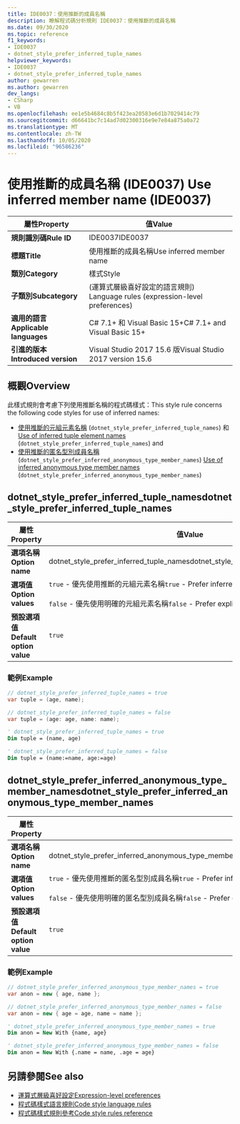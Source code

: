 ```yaml
---
title: IDE0037：使用推斷的成員名稱
description: 瞭解程式碼分析規則 IDE0037：使用推斷的成員名稱
ms.date: 09/30/2020
ms.topic: reference
f1_keywords:
- IDE0037
- dotnet_style_prefer_inferred_tuple_names
helpviewer_keywords:
- IDE0037
- dotnet_style_prefer_inferred_tuple_names
author: gewarren
ms.author: gewarren
dev_langs:
- CSharp
- VB
ms.openlocfilehash: ee1e5b4684c8b5f423ea20583e6d1b7029414c79
ms.sourcegitcommit: d66641bc7c14ad7d02300316e9e7e84a875a0a72
ms.translationtype: MT
ms.contentlocale: zh-TW
ms.lasthandoff: 10/05/2020
ms.locfileid: "96586236"
---
```

# <a name="use-inferred-member-name-ide0037"></a><span data-ttu-id="0e5c2-103">使用推斷的成員名稱 (IDE0037) </span><span class="sxs-lookup"><span data-stu-id="0e5c2-103">Use inferred member name (IDE0037)</span></span>

|<span data-ttu-id="0e5c2-104">屬性</span><span class="sxs-lookup"><span data-stu-id="0e5c2-104">Property</span></span>|<span data-ttu-id="0e5c2-105">值</span><span class="sxs-lookup"><span data-stu-id="0e5c2-105">Value</span></span>|
|-|-|
| <span data-ttu-id="0e5c2-106">**規則識別碼**</span><span class="sxs-lookup"><span data-stu-id="0e5c2-106">**Rule ID**</span></span> | <span data-ttu-id="0e5c2-107">IDE0037</span><span class="sxs-lookup"><span data-stu-id="0e5c2-107">IDE0037</span></span> |
| <span data-ttu-id="0e5c2-108">**標題**</span><span class="sxs-lookup"><span data-stu-id="0e5c2-108">**Title**</span></span> | <span data-ttu-id="0e5c2-109">使用推斷的成員名稱</span><span class="sxs-lookup"><span data-stu-id="0e5c2-109">Use inferred member name</span></span> |
| <span data-ttu-id="0e5c2-110">**類別**</span><span class="sxs-lookup"><span data-stu-id="0e5c2-110">**Category**</span></span> | <span data-ttu-id="0e5c2-111">樣式</span><span class="sxs-lookup"><span data-stu-id="0e5c2-111">Style</span></span> |
| <span data-ttu-id="0e5c2-112">**子類別**</span><span class="sxs-lookup"><span data-stu-id="0e5c2-112">**Subcategory**</span></span> | <span data-ttu-id="0e5c2-113"> (運算式層級喜好設定的語言規則) </span><span class="sxs-lookup"><span data-stu-id="0e5c2-113">Language rules (expression-level preferences)</span></span> |
| <span data-ttu-id="0e5c2-114">**適用的語言**</span><span class="sxs-lookup"><span data-stu-id="0e5c2-114">**Applicable languages**</span></span> | <span data-ttu-id="0e5c2-115">C# 7.1+ 和 Visual Basic 15+</span><span class="sxs-lookup"><span data-stu-id="0e5c2-115">C# 7.1+ and Visual Basic 15+</span></span> |
| <span data-ttu-id="0e5c2-116">**引進的版本**</span><span class="sxs-lookup"><span data-stu-id="0e5c2-116">**Introduced version**</span></span> | <span data-ttu-id="0e5c2-117">Visual Studio 2017 15.6 版</span><span class="sxs-lookup"><span data-stu-id="0e5c2-117">Visual Studio 2017 version 15.6</span></span> |

## <a name="overview"></a><span data-ttu-id="0e5c2-118">概觀</span><span class="sxs-lookup"><span data-stu-id="0e5c2-118">Overview</span></span>

<span data-ttu-id="0e5c2-119">此樣式規則會考慮下列使用推斷名稱的程式碼樣式：</span><span class="sxs-lookup"><span data-stu-id="0e5c2-119">This style rule concerns the following code styles for use of inferred names:</span></span>

- <span data-ttu-id="0e5c2-120">[使用推斷的元組元素名稱](#dotnet_style_prefer_inferred_tuple_names) (`dotnet_style_prefer_inferred_tuple_names`) 和</span><span class="sxs-lookup"><span data-stu-id="0e5c2-120">[Use of inferred tuple element names](#dotnet_style_prefer_inferred_tuple_names) (`dotnet_style_prefer_inferred_tuple_names`) and</span></span>
- <span data-ttu-id="0e5c2-121">[使用推斷的匿名型別成員名稱](#dotnet_style_prefer_inferred_anonymous_type_member_names) (`dotnet_style_prefer_inferred_anonymous_type_member_names`) </span><span class="sxs-lookup"><span data-stu-id="0e5c2-121">[Use of inferred anonymous type member names](#dotnet_style_prefer_inferred_anonymous_type_member_names) (`dotnet_style_prefer_inferred_anonymous_type_member_names`)</span></span>

## <a name="dotnet_style_prefer_inferred_tuple_names"></a><span data-ttu-id="0e5c2-122">dotnet_style_prefer_inferred_tuple_names</span><span class="sxs-lookup"><span data-stu-id="0e5c2-122">dotnet_style_prefer_inferred_tuple_names</span></span>

|<span data-ttu-id="0e5c2-123">屬性</span><span class="sxs-lookup"><span data-stu-id="0e5c2-123">Property</span></span>|<span data-ttu-id="0e5c2-124">值</span><span class="sxs-lookup"><span data-stu-id="0e5c2-124">Value</span></span>|
|-|-|
| <span data-ttu-id="0e5c2-125">**選項名稱**</span><span class="sxs-lookup"><span data-stu-id="0e5c2-125">**Option name**</span></span> | <span data-ttu-id="0e5c2-126">dotnet_style_prefer_inferred_tuple_names</span><span class="sxs-lookup"><span data-stu-id="0e5c2-126">dotnet_style_prefer_inferred_tuple_names</span></span>
| <span data-ttu-id="0e5c2-127">**選項值**</span><span class="sxs-lookup"><span data-stu-id="0e5c2-127">**Option values**</span></span> | <span data-ttu-id="0e5c2-128">`true` - 優先使用推斷的元組元素名稱</span><span class="sxs-lookup"><span data-stu-id="0e5c2-128">`true` - Prefer inferred tuple element names</span></span><br /><br /><span data-ttu-id="0e5c2-129">`false` - 優先使用明確的元組元素名稱</span><span class="sxs-lookup"><span data-stu-id="0e5c2-129">`false` - Prefer explicit tuple element names</span></span> |
| <span data-ttu-id="0e5c2-130">**預設選項值**</span><span class="sxs-lookup"><span data-stu-id="0e5c2-130">**Default option value**</span></span> | `true` |

### <a name="example"></a><span data-ttu-id="0e5c2-131">範例</span><span class="sxs-lookup"><span data-stu-id="0e5c2-131">Example</span></span>

```csharp
// dotnet_style_prefer_inferred_tuple_names = true
var tuple = (age, name);

// dotnet_style_prefer_inferred_tuple_names = false
var tuple = (age: age, name: name);
```

```vb
' dotnet_style_prefer_inferred_tuple_names = true
Dim tuple = (name, age)

' dotnet_style_prefer_inferred_tuple_names = false
Dim tuple = (name:=name, age:=age)
```

## <a name="dotnet_style_prefer_inferred_anonymous_type_member_names"></a><span data-ttu-id="0e5c2-132">dotnet_style_prefer_inferred_anonymous_type_member_names</span><span class="sxs-lookup"><span data-stu-id="0e5c2-132">dotnet_style_prefer_inferred_anonymous_type_member_names</span></span>

|<span data-ttu-id="0e5c2-133">屬性</span><span class="sxs-lookup"><span data-stu-id="0e5c2-133">Property</span></span>|<span data-ttu-id="0e5c2-134">值</span><span class="sxs-lookup"><span data-stu-id="0e5c2-134">Value</span></span>|
|-|-|
| <span data-ttu-id="0e5c2-135">**選項名稱**</span><span class="sxs-lookup"><span data-stu-id="0e5c2-135">**Option name**</span></span> | <span data-ttu-id="0e5c2-136">dotnet_style_prefer_inferred_anonymous_type_member_names</span><span class="sxs-lookup"><span data-stu-id="0e5c2-136">dotnet_style_prefer_inferred_anonymous_type_member_names</span></span>
| <span data-ttu-id="0e5c2-137">**選項值**</span><span class="sxs-lookup"><span data-stu-id="0e5c2-137">**Option values**</span></span> | <span data-ttu-id="0e5c2-138">`true` - 優先使用推斷的匿名型別成員名稱</span><span class="sxs-lookup"><span data-stu-id="0e5c2-138">`true` - Prefer inferred anonymous type member names</span></span><br /><br /><span data-ttu-id="0e5c2-139">`false` - 優先使用明確的匿名型別成員名稱</span><span class="sxs-lookup"><span data-stu-id="0e5c2-139">`false` - Prefer explicit anonymous type member names</span></span> |
| <span data-ttu-id="0e5c2-140">**預設選項值**</span><span class="sxs-lookup"><span data-stu-id="0e5c2-140">**Default option value**</span></span> | `true` |

### <a name="example"></a><span data-ttu-id="0e5c2-141">範例</span><span class="sxs-lookup"><span data-stu-id="0e5c2-141">Example</span></span>

```csharp
// dotnet_style_prefer_inferred_anonymous_type_member_names = true
var anon = new { age, name };

// dotnet_style_prefer_inferred_anonymous_type_member_names = false
var anon = new { age = age, name = name };
```

```vb
' dotnet_style_prefer_inferred_anonymous_type_member_names = true
Dim anon = New With {name, age}

' dotnet_style_prefer_inferred_anonymous_type_member_names = false
Dim anon = New With {.name = name, .age = age}
```

## <a name="see-also"></a><span data-ttu-id="0e5c2-142">另請參閱</span><span class="sxs-lookup"><span data-stu-id="0e5c2-142">See also</span></span>

- [<span data-ttu-id="0e5c2-143">運算式層級喜好設定</span><span class="sxs-lookup"><span data-stu-id="0e5c2-143">Expression-level preferences</span></span>](expression-level-preferences.md)
- [<span data-ttu-id="0e5c2-144">程式碼樣式語言規則</span><span class="sxs-lookup"><span data-stu-id="0e5c2-144">Code style language rules</span></span>](language-rules.md)
- [<span data-ttu-id="0e5c2-145">程式碼樣式規則參考</span><span class="sxs-lookup"><span data-stu-id="0e5c2-145">Code style rules reference</span></span>](index.md)
